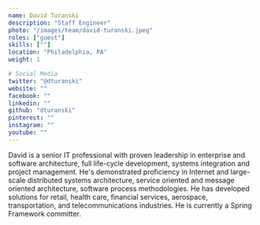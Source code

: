 ```yaml
---
name: David Turanski
description: "Staff Engineer"
photo: "/images/team/david-turanski.jpeg"
roles: ["guest"]
skills: [""]
location: "Philadelphia, PA"
weight: 1

# Social Media
twitter: "@dturanski"
website: ""
facebook: ""
linkedin: ""
github: "dturanski"
pinterest: ""
instagram: ""
youtube: ""
---
```


David is a senior IT professional with proven leadership in enterprise and software architecture, full life-cycle development, systems integration and project management. He's demonstrated proficiency in Internet and large-scale distributed systems architecture, service oriented and message oriented architecture, software process methodologies. He has developed solutions for retail, health care, financial services, aerospace, transportation, and telecommunications industries. He is currently a Spring Framework committer.

<!--more-->